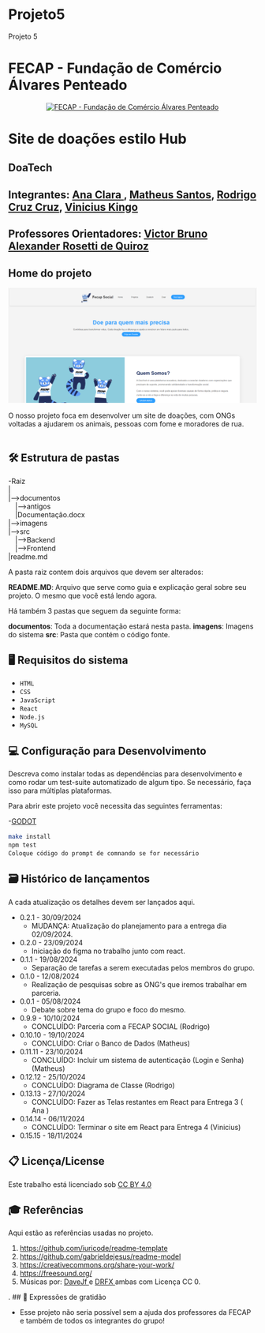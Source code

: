 # Projeto5
Projeto 5
# FECAP - Fundação de Comércio Álvares Penteado

<p align="center">
<a href= "https://www.fecap.br/"><img src="https://encrypted-tbn0.gstatic.com/images?q=tbn:ANd9GcRhZPrRa89Kma0ZZogxm0pi-tCn_TLKeHGVxywp-LXAFGR3B1DPouAJYHgKZGV0XTEf4AE&usqp=CAU" alt="FECAP - Fundação de Comércio Álvares Penteado" border="0"></a>
</p>

# Site de doações estilo Hub

## DoaTech

## Integrantes: <a href="https://www.linkedin.com/in/ana-clara-torres-musso-/">Ana Clara </a>, <a href="https://www.linkedin.com/in/matheus-santos-morais/">Matheus Santos</a>, <a href="https://www.linkedin.com/in/rodrigo-cruz-b3885116a/">Rodrigo Cruz Cruz</a>, <a href="https://www.linkedin.com/in/vinicius-kingo-1b769030a/">Vinicius Kingo</a>

## Professores Orientadores: <a href="https://www.linkedin.com/in/victorbarq/">Victor Bruno Alexander Rosetti de Quiroz</a>

## Home do projeto

<p align="center">
<img src="https://github.com/2024-2-NADS2/Projeto8/blob/main/imagens/imagem_2024-11-18_224803020.png" alt="Home- DoaTech" border="0">
</p>




O nosso projeto foca em desenvolver um site de doações, com ONGs voltadas a ajudarem os animais, pessoas com fome e moradores de rua.
<br><br>


## 🛠 Estrutura de pastas

-Raiz<br>
|<br>
|-->documentos<br>
  &emsp;|-->antigos<br>
  &emsp;|Documentação.docx<br>
|-->imagens<br>
|-->src<br>
  &emsp;|-->Backend<br>
  &emsp;|-->Frontend<br>
|readme.md<br>

A pasta raiz contem dois arquivos que devem ser alterados:

<b>README.MD</b>: Arquivo que serve como guia e explicação geral sobre seu projeto. O mesmo que você está lendo agora.

Há também 3 pastas que seguem da seguinte forma:

<b>documentos</b>: Toda a documentação estará nesta pasta.
<b>imagens</b>: Imagens do sistema
<b>src</b>: Pasta que contém o código fonte.

## 🖥️ Requisitos do sistema 
- ``HTML``
- ``CSS``
- ``JavaScript``
- ``React``
- ``Node.js``
- ``MySQL``

## 💻 Configuração para Desenvolvimento

Descreva como instalar todas as dependências para desenvolvimento e como rodar um test-suite automatizado de algum tipo. Se necessário, faça isso para múltiplas plataformas.

Para abrir este projeto você necessita das seguintes ferramentas:

-<a href="https://godotengine.org/download">GODOT</a>

```sh
make install
npm test
Coloque código do prompt de comnando se for necessário
```

## 🗃 Histórico de lançamentos

A cada atualização os detalhes devem ser lançados aqui.

* 0.2.1 - 30/09/2024
    * MUDANÇA: Atualização do planejamento para a entrega dia 02/09/2024.
* 0.2.0 - 23/09/2024
    * Iniciação do figma no trabalho junto com react.
* 0.1.1 - 19/08/2024
    * Separação de tarefas a serem executadas pelos membros do grupo.
* 0.1.0 - 12/08/2024
    * Realização de pesquisas sobre as ONG's que iremos trabalhar em parceria.
* 0.0.1 - 05/08/2024
    * Debate sobre tema do grupo e foco do mesmo.
* 0.9.9 - 10/10/2024
   * CONCLUÍDO: Parceria com a FECAP SOCIAL (Rodrigo)
* 0.10.10 - 19/10/2024
   * CONCLUÍDO: Criar o Banco de Dados (Matheus)
* 0.11.11 - 23/10/2024
   * CONCLUÍDO: Incluir um sistema de autenticação (Login e Senha) (Matheus)
* 0.12.12 - 25/10/2024
   * CONCLUÍDO: Diagrama de Classe (Rodrigo)
* 0.13.13 - 27/10/2024
   * CONCLUÍDO: Fazer as Telas restantes em React para Entrega 3 ( Ana )
* 0.14.14 - 06/11/2024
   * CONCLUÍDO: Terminar o site em React para Entrega 4 (Vinicius)
* 0.15.15 - 18/11/2024




## 📋 Licença/License

<p xmlns:cc="http://creativecommons.org/ns#" >Este trabalho está licenciado sob <a href="https://creativecommons.org/licenses/by/4.0/?ref=chooser-v1" target="_blank" rel="license noopener noreferrer" style="display:inline-block;">CC BY 4.0<img style="height:22px!important;margin-left:3px;vertical-align:text-bottom ;" src="https://mirrors.creativecommons.org/presskit/icons/cc.svg?ref=chooser-v1" alt=""><img style="height:22px!important;margin-left:3px;vertical -align:texto inferior;" src="https://mirrors.creativecommons.org/presskit/icons/by.svg?ref=chooser-v1" alt=""></a></p>

## 🎓 Referências

Aqui estão as referências usadas no projeto.

1. <https://github.com/iuricode/readme-template>
2. <https://github.com/gabrieldejesus/readme-model>
3. <https://creativecommons.org/share-your-work/>
4. <https://freesound.org/>
5. Músicas por: <a href="https://freesound.org/people/DaveJf/sounds/616544/"> DaveJf </a> e <a href="https://freesound.org/people/DRFX/sounds/338986/"> DRFX </a> ambas com Licença CC 0.

. ## 🎁 Expressões de gratidão

* Esse projeto não seria possível sem a ajuda dos professores da FECAP e também de todos os integrantes do grupo!


